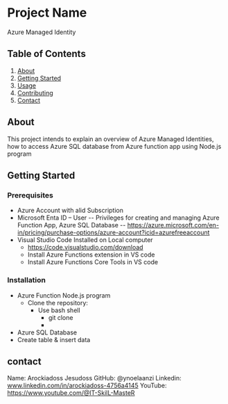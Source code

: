 # Project Name
Azure Managed Identity



## Table of Contents
1. [About](#about)
2. [Getting Started](#getting-started)
3. [Usage](#usage)
4. [Contributing](#contributing)
5. [Contact](#contact)


## About
This project intends to explain an overview of Azure Managed Identities, how to access Azure SQL database from Azure function app using Node.js program  

## Getting Started
### Prerequisites
- Azure Account with alid Subscription
- Microsoft Enta ID – User
   -- Privileges for creating and managing Azure Function App, Azure SQL Database
   -- https://azure.microsoft.com/en-in/pricing/purchase-options/azure-account?icid=azurefreeaccount
- Visual Studio Code Installed on Local computer
  - https://code.visualstudio.com/download
  - Install Azure Functions extension in VS code
  - Install Azure Functions Core Tools in VS code

### Installation
- Azure Function Node.js program
  - Clone the repository:
    - Use bash shell
      - git clone
      - 
- Azure SQL Database
 -  Create table & insert data

## contact
Name: Arockiadoss Jesudoss
GitHub: @ynoelaanzi
Linkedin: www.linkedin.com/in/arockiadoss-4756a4145
YouTube: https://www.youtube.com/@IT-SkilL-MasteR

